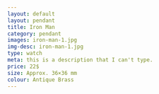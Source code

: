```yaml
---
layout: default
layout: pendant
title: Iron Man
category: pendant
images: iron-man-1.jpg
img-desc: iron-man-1.jpg
type: watch
meta: this is a description that I can't type.
price: 22$
size: Approx. 36×36 mm
colour: Antique Brass
---
```

